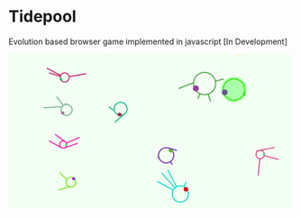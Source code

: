 # Tidepool
Evolution based browser game implemented in javascript [In Development]

![alt text](https://raw.githubusercontent.com/nicholasharris/Tidepool/master/tidepool_screenshot.png)
